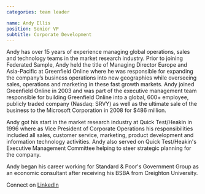 ```yaml
---
categories: team leader

name: Andy Ellis
position: Senior VP
subtitle: Corporate Development
---
```


Andy has over 15 years of experience managing global operations, sales and technology teams in the market research industry. Prior to joining Federated Sample, Andy held the title of Managing Director Europe and Asia-Pacific at Greenfield Online where he was responsible for expanding the company’s business operations into new geographies while overseeing sales, operations and marketing in these fast growth markets. Andy joined Greenfield Online in 2003 and was part of the executive management team responsible for building Greenfield Online into a global, 600+ employee, publicly traded company (Nasdaq: SRVY) as well as the ultimate sale of the business to the Microsoft Corporation in 2008 for $486 million.

Andy got his start in the market research industry at Quick Test/Heakin in 1996 where as Vice President of Corporate Operations his responsibilities included all sales, customer service, marketing, product development and information technology activities. Andy also served on Quick Test/Heakin's Executive Management Committee helping to steer strategic planning for the company.

Andy began his career working for Standard & Poor's Government Group as an economic consultant after receiving his BSBA from Creighton University.

Connect on [LinkedIn](http://www.linkedin.com/pub/andrew-ellis/3/b14/782)
